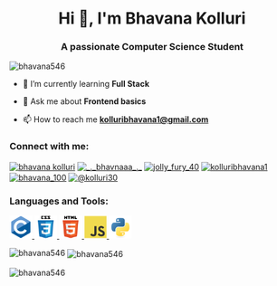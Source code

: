 <h1 align="center">Hi 👋, I'm Bhavana Kolluri</h1>
<h3 align="center">A passionate Computer Science Student</h3>

<p align="left"> <img src="https://komarev.com/ghpvc/?username=bhavana546&label=Profile%20views&color=0e75b6&style=flat" alt="bhavana546" /> </p>

- 🌱 I’m currently learning **Full Stack**

- 💬 Ask me about **Frontend basics**

- 📫 How to reach me **kolluribhavana1@gmail.com**

<h3 align="left">Connect with me:</h3>
<p align="left">
<a href="https://linkedin.com/in/bhavana kolluri" target="blank"><img align="center" src="https://raw.githubusercontent.com/rahuldkjain/github-profile-readme-generator/master/src/images/icons/Social/linked-in-alt.svg" alt="bhavana kolluri" height="30" width="40" /></a>
<a href="https://instagram.com/_._bhavnaaa_._" target="blank"><img align="center" src="https://raw.githubusercontent.com/rahuldkjain/github-profile-readme-generator/master/src/images/icons/Social/instagram.svg" alt="_._bhavnaaa_._" height="30" width="40" /></a>
<a href="https://www.codechef.com/users/jolly_fury_40" target="blank"><img align="center" src="https://cdn.jsdelivr.net/npm/simple-icons@3.1.0/icons/codechef.svg" alt="jolly_fury_40" height="30" width="40" /></a>
<a href="https://www.hackerrank.com/kolluribhavana1" target="blank"><img align="center" src="https://raw.githubusercontent.com/rahuldkjain/github-profile-readme-generator/master/src/images/icons/Social/hackerrank.svg" alt="kolluribhavana1" height="30" width="40" /></a>
<a href="https://www.leetcode.com/bhavana_100" target="blank"><img align="center" src="https://raw.githubusercontent.com/rahuldkjain/github-profile-readme-generator/master/src/images/icons/Social/leet-code.svg" alt="bhavana_100" height="30" width="40" /></a>
<a href="https://www.hackerearth.com/@kolluri30" target="blank"><img align="center" src="https://raw.githubusercontent.com/rahuldkjain/github-profile-readme-generator/master/src/images/icons/Social/hackerearth.svg" alt="@kolluri30" height="30" width="40" /></a>
</p>

<h3 align="left">Languages and Tools:</h3>
<p align="left"> <a href="https://www.cprogramming.com/" target="_blank" rel="noreferrer"> <img src="https://raw.githubusercontent.com/devicons/devicon/master/icons/c/c-original.svg" alt="c" width="40" height="40"/> </a> <a href="https://www.w3schools.com/css/" target="_blank" rel="noreferrer"> <img src="https://raw.githubusercontent.com/devicons/devicon/master/icons/css3/css3-original-wordmark.svg" alt="css3" width="40" height="40"/> </a> <a href="https://www.w3.org/html/" target="_blank" rel="noreferrer"> <img src="https://raw.githubusercontent.com/devicons/devicon/master/icons/html5/html5-original-wordmark.svg" alt="html5" width="40" height="40"/> </a> <a href="https://developer.mozilla.org/en-US/docs/Web/JavaScript" target="_blank" rel="noreferrer"> <img src="https://raw.githubusercontent.com/devicons/devicon/master/icons/javascript/javascript-original.svg" alt="javascript" width="40" height="40"/> </a> <a href="https://www.python.org" target="_blank" rel="noreferrer"> <img src="https://raw.githubusercontent.com/devicons/devicon/master/icons/python/python-original.svg" alt="python" width="40" height="40"/> </a> </p>

<p><img align="left" src="https://github-readme-stats.vercel.app/api/top-langs?username=bhavana546&show_icons=true&locale=en&layout=compact" alt="bhavana546" /></p>

<p>&nbsp;<img align="center" src="https://github-readme-stats.vercel.app/api?username=bhavana546&show_icons=true&locale=en" alt="bhavana546" /></p>

<p><img align="center" src="https://github-readme-streak-stats.herokuapp.com/?user=bhavana546&" alt="bhavana546" /></p>
